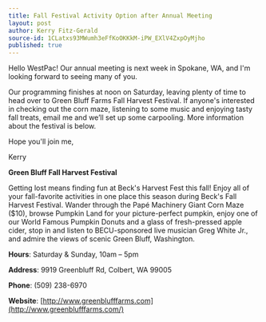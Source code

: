 ```yaml
---
title: Fall Festival Activity Option after Annual Meeting
layout: post
author: Kerry Fitz-Gerald
source-id: 1CLatxs93MWumh3eFfKoOKKkM-iPW_EXlV4ZxpOyMjho
published: true
---
```

Hello WestPac! Our annual meeting is next week in Spokane, WA, and I'm looking forward to seeing many of you.

 

Our programming finishes at noon on Saturday, leaving plenty of time to head over to Green Bluff Farms Fall Harvest Festival. If anyone's interested in checking out the corn maze, listening to some music and enjoying tasty fall treats, email me and we’ll set up some carpooling. More information about the festival is below.

 

Hope you'll join me,

Kerry

 

 

**Green Bluff Fall Harvest Festival**

Getting lost means finding fun at Beck's Harvest Fest this fall! Enjoy all of your fall-favorite activities in one place this season during Beck's Fall Harvest Festival. Wander through the Papé Machinery Giant Corn Maze ($10), browse Pumpkin Land for your picture-perfect pumpkin, enjoy one of our World Famous Pumpkin Donuts and a glass of fresh-pressed apple cider, stop in and listen to BECU-sponsored live musician Greg White Jr., and admire the views of scenic Green Bluff, Washington.

**Hours**: Saturday & Sunday, 10am – 5pm

**Address**: 9919 Greenbluff Rd, Colbert, WA 99005

**Phone**: (509) 238-6970

**Website**: [http://www.greenblufffarms.com](http://www.greenblufffarms.com/)

